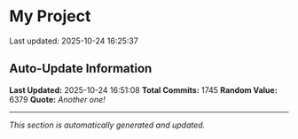 # My Project


Last updated: 2025-10-24 16:25:37
























































































































































































































































































































































































































































































































































































































































































































































































































































































































































































































































































































































































































































































































































































































































































































































































































































































































































































































































































































































































































































































































































































































## Auto-Update Information

**Last Updated:** 2025-10-24 16:51:08
**Total Commits:** 1745
**Random Value:** 6379
**Quote:** _Another one!_

---
_This section is automatically generated and updated._